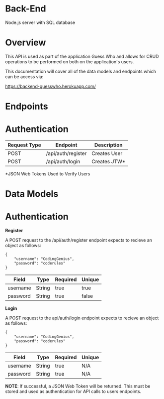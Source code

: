 # Back-End
Node.js server with SQL database

# Overview
This API is used as part of the application Guess Who and allows for CRUD operations to be performed on both on the application's users.

This documentation will cover all of the data models and endpoints which can be access via:

https://backend-guesswho.herokuapp.com/

# Endpoints

# Authentication

| Request Type  |	Endpoint            |	        Description     |
| ------------  |  --------------       |       ------------------  | 
| POST	        |    /api/auth/register	|           Creates User    |
| POST	        |    /api/auth/login	|           Creates JTW*    |

*JSON Web Tokens Used to Verify Users

# Data Models

# Authentication

**Register**

A POST request to the /api/auth/register endpoint expects to recieve an object as follows:

```
{
    "username": "CodingGenius",
    "password": "coderules"
}
```

| Field	    | Type	    | Required	| Unique |
|---------  |---------  |---------- |--------|    
| username	| String	| true	    | true   |
| password	| String	| true	    | false  |

**Login**

A POST request to the api/auth/login endpoint expects to recieve an object as follows:

```
{
    "username": "CodingGenius",
    "password": "coderules"
}
```

| Field	    | Type	    | Required	| Unique |
|---------  |---------  |---------- |--------|    
| username	| String	| true	    | N/A   |
| password	| String	| true	    | N/A  |

**NOTE**: If successful, a JSON Web Token will be returned. This must be stored and used as authentication for API calls to users endpoints.
